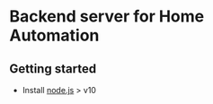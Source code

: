 # Backend server for Home Automation

## Getting started
- Install [node.js](https://nodejs.org/en/) > v10